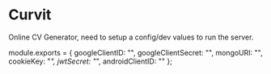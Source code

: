 # Curvit

Online CV Generator, need to setup a config/dev values to run the server.

module.exports = {
    googleClientID: "",
    googleClientSecret: "",
    mongoURI: "",
    cookieKey: "*",
    jwtSecret: "*",
    androidClientID: ""
};
